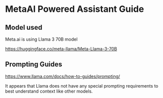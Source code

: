 # MetaAI Powered Assistant Guide

## Model used

Meta.ai is using Llama 3 70B model

https://huggingface.co/meta-llama/Meta-Llama-3-70B

## Prompting Guides

https://www.llama.com/docs/how-to-guides/prompting/

It appears that Llama does not have any special prompting requirements to best understand context like other models.

